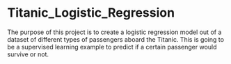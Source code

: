 # Titanic_Logistic_Regression
The purpose of this project is to create a logistic regression model out of a dataset of different types of passengers aboard the Titanic. This is going to be a supervised learning example to predict if a certain passenger would survive or not. 
